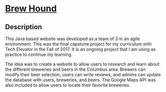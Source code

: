 # [Brew Hound](brew-hound.herokuapp.com) 

## Description

This Java based website was developed as a team of 3 in an agile environment. This was the final capstone project for my curriculum with Tech Elevator in the Fall of 2017. It is an ongoing project that I am using as practice to continue my learning.

The idea was to create a website to allow users to research and learn about the different breweries and beers in the Columbus area. Brewers can modify their beer selection, users can write reviews, and admins can update the database with users, breweries, and beers. The Google Maps API was also included to allow users to locate their favorite breweries.
